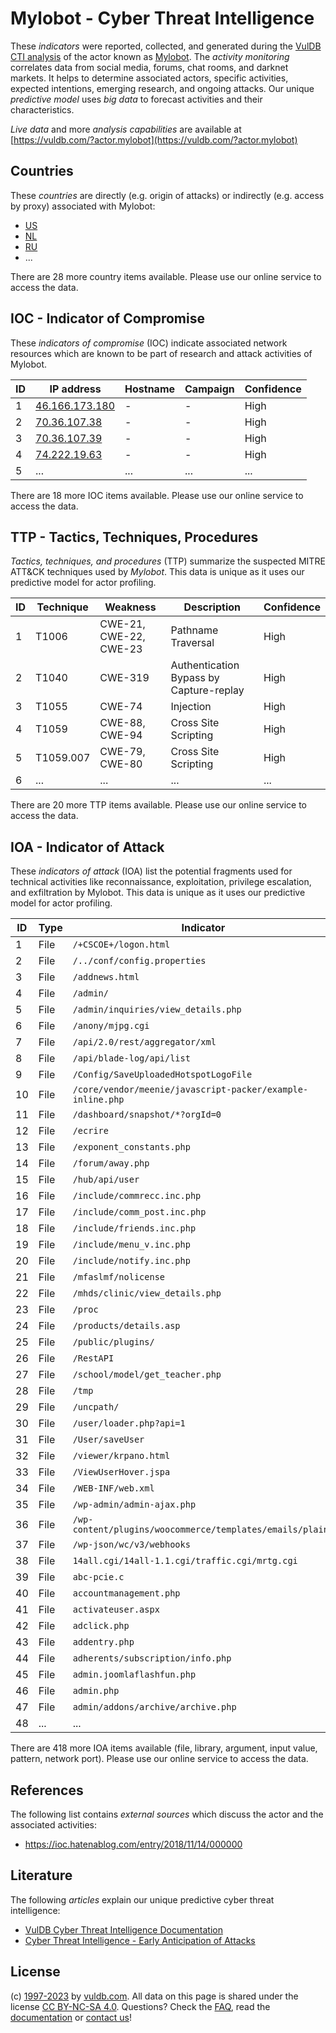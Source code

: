 # Mylobot - Cyber Threat Intelligence

These _indicators_ were reported, collected, and generated during the [VulDB CTI analysis](https://vuldb.com/?kb.cti) of the actor known as [Mylobot](https://vuldb.com/?actor.mylobot). The _activity monitoring_ correlates data from social media, forums, chat rooms, and darknet markets. It helps to determine associated actors, specific activities, expected intentions, emerging research, and ongoing attacks. Our unique _predictive model_ uses _big data_ to forecast activities and their characteristics.

_Live data_ and more _analysis capabilities_ are available at [https://vuldb.com/?actor.mylobot](https://vuldb.com/?actor.mylobot)

## Countries

These _countries_ are directly (e.g. origin of attacks) or indirectly (e.g. access by proxy) associated with Mylobot:

* [US](https://vuldb.com/?country.us)
* [NL](https://vuldb.com/?country.nl)
* [RU](https://vuldb.com/?country.ru)
* ...

There are 28 more country items available. Please use our online service to access the data.

## IOC - Indicator of Compromise

These _indicators of compromise_ (IOC) indicate associated network resources which are known to be part of research and attack activities of Mylobot.

ID | IP address | Hostname | Campaign | Confidence
-- | ---------- | -------- | -------- | ----------
1 | [46.166.173.180](https://vuldb.com/?ip.46.166.173.180) | - | - | High
2 | [70.36.107.38](https://vuldb.com/?ip.70.36.107.38) | - | - | High
3 | [70.36.107.39](https://vuldb.com/?ip.70.36.107.39) | - | - | High
4 | [74.222.19.63](https://vuldb.com/?ip.74.222.19.63) | - | - | High
5 | ... | ... | ... | ...

There are 18 more IOC items available. Please use our online service to access the data.

## TTP - Tactics, Techniques, Procedures

_Tactics, techniques, and procedures_ (TTP) summarize the suspected MITRE ATT&CK techniques used by _Mylobot_. This data is unique as it uses our predictive model for actor profiling.

ID | Technique | Weakness | Description | Confidence
-- | --------- | -------- | ----------- | ----------
1 | T1006 | CWE-21, CWE-22, CWE-23 | Pathname Traversal | High
2 | T1040 | CWE-319 | Authentication Bypass by Capture-replay | High
3 | T1055 | CWE-74 | Injection | High
4 | T1059 | CWE-88, CWE-94 | Cross Site Scripting | High
5 | T1059.007 | CWE-79, CWE-80 | Cross Site Scripting | High
6 | ... | ... | ... | ...

There are 20 more TTP items available. Please use our online service to access the data.

## IOA - Indicator of Attack

These _indicators of attack_ (IOA) list the potential fragments used for technical activities like reconnaissance, exploitation, privilege escalation, and exfiltration by Mylobot. This data is unique as it uses our predictive model for actor profiling.

ID | Type | Indicator | Confidence
-- | ---- | --------- | ----------
1 | File | `/+CSCOE+/logon.html` | High
2 | File | `/../conf/config.properties` | High
3 | File | `/addnews.html` | High
4 | File | `/admin/` | Low
5 | File | `/admin/inquiries/view_details.php` | High
6 | File | `/anony/mjpg.cgi` | High
7 | File | `/api/2.0/rest/aggregator/xml` | High
8 | File | `/api/blade-log/api/list` | High
9 | File | `/Config/SaveUploadedHotspotLogoFile` | High
10 | File | `/core/vendor/meenie/javascript-packer/example-inline.php` | High
11 | File | `/dashboard/snapshot/*?orgId=0` | High
12 | File | `/ecrire` | Low
13 | File | `/exponent_constants.php` | High
14 | File | `/forum/away.php` | High
15 | File | `/hub/api/user` | High
16 | File | `/include/commrecc.inc.php` | High
17 | File | `/include/comm_post.inc.php` | High
18 | File | `/include/friends.inc.php` | High
19 | File | `/include/menu_v.inc.php` | High
20 | File | `/include/notify.inc.php` | High
21 | File | `/mfaslmf/nolicense` | High
22 | File | `/mhds/clinic/view_details.php` | High
23 | File | `/proc` | Low
24 | File | `/products/details.asp` | High
25 | File | `/public/plugins/` | High
26 | File | `/RestAPI` | Medium
27 | File | `/school/model/get_teacher.php` | High
28 | File | `/tmp` | Low
29 | File | `/uncpath/` | Medium
30 | File | `/user/loader.php?api=1` | High
31 | File | `/User/saveUser` | High
32 | File | `/viewer/krpano.html` | High
33 | File | `/ViewUserHover.jspa` | High
34 | File | `/WEB-INF/web.xml` | High
35 | File | `/wp-admin/admin-ajax.php` | High
36 | File | `/wp-content/plugins/woocommerce/templates/emails/plain/` | High
37 | File | `/wp-json/wc/v3/webhooks` | High
38 | File | `14all.cgi/14all-1.1.cgi/traffic.cgi/mrtg.cgi` | High
39 | File | `abc-pcie.c` | Medium
40 | File | `accountmanagement.php` | High
41 | File | `activateuser.aspx` | High
42 | File | `adclick.php` | Medium
43 | File | `addentry.php` | Medium
44 | File | `adherents/subscription/info.php` | High
45 | File | `admin.joomlaflashfun.php` | High
46 | File | `admin.php` | Medium
47 | File | `admin/addons/archive/archive.php` | High
48 | ... | ... | ...

There are 418 more IOA items available (file, library, argument, input value, pattern, network port). Please use our online service to access the data.

## References

The following list contains _external sources_ which discuss the actor and the associated activities:

* https://ioc.hatenablog.com/entry/2018/11/14/000000

## Literature

The following _articles_ explain our unique predictive cyber threat intelligence:

* [VulDB Cyber Threat Intelligence Documentation](https://vuldb.com/?kb.cti)
* [Cyber Threat Intelligence - Early Anticipation of Attacks](https://www.scip.ch/en/?labs.20201022)

## License

(c) [1997-2023](https://vuldb.com/?kb.changelog) by [vuldb.com](https://vuldb.com/?kb.about). All data on this page is shared under the license [CC BY-NC-SA 4.0](https://creativecommons.org/licenses/by-nc-sa/4.0/). Questions? Check the [FAQ](https://vuldb.com/?kb.faq), read the [documentation](https://vuldb.com/?kb) or [contact us](https://vuldb.com/?contact)!
